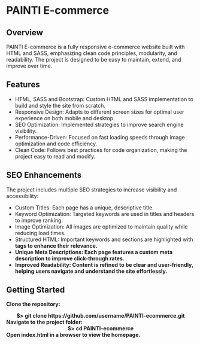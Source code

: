 # PAINTI E-commerce


## <b>Overview</b>
PAINTI E-commerce is a fully responsive e-commerce website built with HTML and SASS, emphasizing clean code principles, modularity, and readability. The project is designed to be easy to maintain, extend, and improve over time.

## <b>Features</b>
-   HTML, SASS and Bootstrap: Custom HTML and SASS implementation to build and style the site from scratch.
-   Responsive Design: Adapts to different screen sizes for optimal user experience on both mobile and desktop.
-   SEO Optimization: Implemented strategies to improve search engine visibility.
-   Performance-Driven: Focused on fast loading speeds through image optimization and code efficiency.
-   Clean Code: Follows best practices for code organization, making the project easy to read and modify.

## <b>SEO Enhancements</b>

The project includes multiple SEO strategies to increase visibility and accessibility:

-   Custom Titles: Each page has a unique, descriptive title.
-   Keyword Optimization: Targeted keywords are used in titles and headers to improve ranking.
-   Image Optimization: All images are optimized to maintain quality while reducing load times.
-   Structured HTML: Important keywords and sections are highlighted with <strong> tags to enhance their relevance.
-   Unique Meta Descriptions: Each page features a custom meta description to improve click-through rates.
-   Improved Readability: Content is refined to be clear and user-friendly, helping users navigate and understand the site effortlessly.

## <b>Getting Started</b>
Clone the repository:
<div align='center'>
<b>$> git clone https://github.com/username/PAINTI-ecommerce.git</b>
</div>
Navigate to the project folder:
<div align='center'>
<b>$> cd PAINTI-ecommerce</b>
</div>
Open index.html in a browser to view the homepage.
